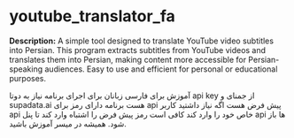 # youtube_translator_fa
**Description:**  A simple tool designed to translate YouTube video subtitles into Persian. This program extracts subtitles from YouTube videos and translates them into Persian, making content more accessible for Persian-speaking audiences. Easy to use and efficient for personal or educational purposes.




آموزش برای فارسی زبانان 
برای اجرای برنامه نیاز به دوتا api key از جمنای و supadata.ai هست 
برنامه دارای رمز برای api پیش فرض هست اگه نیاز داشتید کاربر api خاص خود را وارد کند کافی است رمز پیش فرض را اشتباه وارد کند تا پنل api ها باز شود.
همیشه در میسر آموزش باشید.
